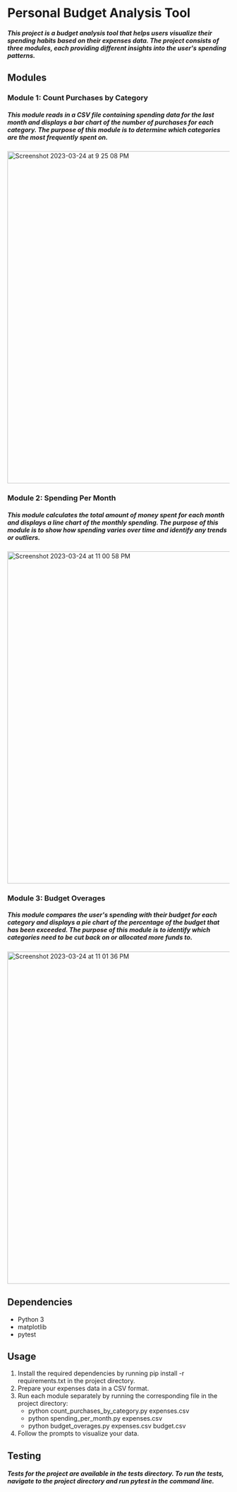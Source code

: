 # Personal Budget Analysis Tool
##### This project is a budget analysis tool that helps users visualize their spending habits based on their expenses data. The project consists of three modules, each providing different insights into the user's spending patterns.

## Modules
### Module 1: Count Purchases by Category
##### This module reads in a CSV file containing spending data for the last month and displays a bar chart of the number of purchases for each category. The purpose of this module is to determine which categories are the most frequently spent on.
<img width="752" alt="Screenshot 2023-03-24 at 9 25 08 PM" src="https://user-images.githubusercontent.com/78570667/227686772-ff335885-4b4d-4d19-b6b0-40b64e7a4360.png">

### Module 2: Spending Per Month
##### This module calculates the total amount of money spent for each month and displays a line chart of the monthly spending. The purpose of this module is to show how spending varies over time and identify any trends or outliers.
<img width="752" alt="Screenshot 2023-03-24 at 11 00 58 PM" src="https://user-images.githubusercontent.com/78570667/227687366-eaf2ad0f-a04f-4b1d-9eb2-7f387ddea297.png">

### Module 3: Budget Overages
##### This module compares the user's spending with their budget for each category and displays a pie chart of the percentage of the budget that has been exceeded. The purpose of this module is to identify which categories need to be cut back on or allocated more funds to.
<img width="752" alt="Screenshot 2023-03-24 at 11 01 36 PM" src="https://user-images.githubusercontent.com/78570667/227687491-a3919a9f-488b-4e4c-9d76-5b2a999eddd0.png">

## Dependencies
* Python 3
* matplotlib
* pytest

## Usage
1. Install the required dependencies by running pip install -r requirements.txt in the project directory.
2. Prepare your expenses data in a CSV format.
3. Run each module separately by running the corresponding file in the project directory:
    * python count_purchases_by_category.py expenses.csv
    * python spending_per_month.py expenses.csv
    * python budget_overages.py expenses.csv budget.csv
4. Follow the prompts to visualize your data.

## Testing
##### Tests for the project are available in the tests directory. To run the tests, navigate to the project directory and run pytest in the command line.
